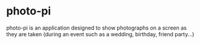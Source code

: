 photo-pi
========

photo-pi is an application designed to show photographs on a screen as they are taken (during an event such as a wedding, birthday, friend party...)
